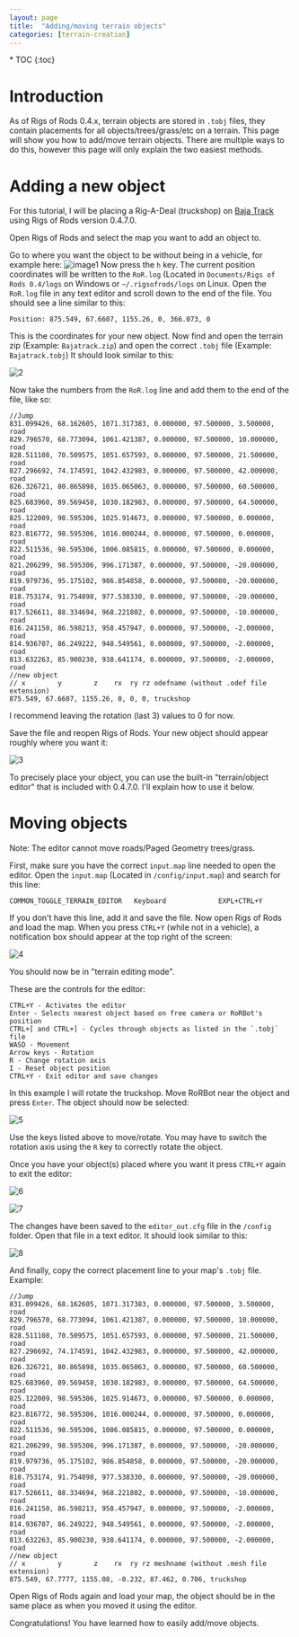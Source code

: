 ```yaml
---
layout: page
title:  "Adding/moving terrain objects"
categories: [terrain-creation]
---
```


<div class="toc" markdown="1">
  * TOC
  {:toc}
</div>

# Introduction

As of Rigs of Rods 0.4.x, terrain objects are stored in `.tobj` files, they contain placements for all objects/trees/grass/etc on a terrain. This page will show you how to add/move terrain objects. There are multiple ways to do this, however this page will only explain the two easiest methods.

# Adding a new object 

For this tutorial, I will be placing a Rig-A-Deal (truckshop) on [Baja Track](https://archives.rigsofrods.org/repo/0.4-Terrains/Bajatrack.zip) using Rigs of Rods version 0.4.7.0. 

Open Rigs of Rods and select the map you want to add an object to. 

Go to where you want the object to be without being in a vehicle, for example here:
![image1](/images/adding-terrain-object1.png)
Now press the `h` key. The current position coordinates will be written to the `RoR.log` (Located in `Documents/Rigs of Rods 0.4/logs` on Windows or `~/.rigsofrods/logs` on Linux.
Open the `RoR.log` file in any text editor and scroll down to the end of the file. You should see a line similar to this:

`Position: 875.549, 67.6607, 1155.26, 0, 366.073, 0`

This is the coordinates for your new object. Now find and open the terrain zip (Example: `Bajatrack.zip`) and open the correct `.tobj` file (Example: `Bajatrack.tobj`) It should look similar to this:

![2](/images/adding-terrain-object2.png)

Now take the numbers from the `RoR.log` line and add them to the end of the file, like so:

```
//Jump
831.099426, 68.162605, 1071.317383, 0.000000, 97.500000, 3.500000, road
829.796570, 68.773094, 1061.421387, 0.000000, 97.500000, 10.000000, road
828.511108, 70.509575, 1051.657593, 0.000000, 97.500000, 21.500000, road
827.296692, 74.174591, 1042.432983, 0.000000, 97.500000, 42.000000, road
826.326721, 80.865898, 1035.065063, 0.000000, 97.500000, 60.500000, road
825.683960, 89.569458, 1030.182983, 0.000000, 97.500000, 64.500000, road
825.122009, 98.595306, 1025.914673, 0.000000, 97.500000, 0.000000, road
823.816772, 98.595306, 1016.000244, 0.000000, 97.500000, 0.000000, road
822.511536, 98.595306, 1006.085815, 0.000000, 97.500000, 0.000000, road
821.206299, 98.595306, 996.171387, 0.000000, 97.500000, -20.000000, road
819.979736, 95.175102, 986.854858, 0.000000, 97.500000, -20.000000, road
818.753174, 91.754898, 977.538330, 0.000000, 97.500000, -20.000000, road
817.526611, 88.334694, 968.221802, 0.000000, 97.500000, -10.000000, road
816.241150, 86.598213, 958.457947, 0.000000, 97.500000, -2.000000, road
814.936707, 86.249222, 948.549561, 0.000000, 97.500000, -2.000000, road
813.632263, 85.900230, 938.641174, 0.000000, 97.500000, -2.000000, road
//new object
// x        y        z    rx  ry rz odefname (without .odef file extension)
875.549, 67.6607, 1155.26, 0, 0, 0, truckshop
```
I recommend leaving the rotation (last 3) values to 0 for now.

Save the file and reopen Rigs of Rods. Your new object should appear roughly where you want it:

![3](/images/adding-terrain-object3.png)

To precisely place your object, you can use the built-in "terrain/object editor" that is included with 0.4.7.0. I'll explain how to use it below.

# Moving objects 

Note: The editor cannot move roads/Paged Geometry trees/grass.

First, make sure you have the correct `input.map` line needed to open the editor. Open the `input.map` (Located in `/config/input.map`) and search for this line:

`COMMON_TOGGLE_TERRAIN_EDITOR   Keyboard             EXPL+CTRL+Y`

If you don't have this line, add it and save the file. Now open Rigs of Rods and load the map. When you press `CTRL+Y` (while not in a vehicle), a notification box should appear at the top right of the screen:

![4](/images/adding-terrain-object4.png)

You should now be in "terrain editing mode". 

These are the controls for the editor:
```
CTRL+Y - Activates the editor
Enter - Selects nearest object based on free camera or RoRBot's position
CTRL+[ and CTRL+] - Cycles through objects as listed in the `.tobj` file
WASD - Movement
Arrow keys - Rotation
R - Change rotation axis
I - Reset object position
CTRL+Y - Exit editor and save changes 
```

In this example I will rotate the truckshop. Move RoRBot near the object and press `Enter`. The object should now be selected:

![5](/images/adding-terrain-object5.png)

Use the keys listed above to move/rotate. You may have to switch the rotation axis using the `R` key to correctly rotate the object.

Once you have your object(s) placed where you want it press `CTRL+Y` again to exit the editor:

![6](/images/adding-terrain-object6.png)

![7](/images/adding-terrain-object7.png)

The changes have been saved to the `editor_out.cfg` file in the `/config` folder. Open that file in a text editor. It should look similar to this:

![8](/images/adding-terrain-object8.png)

And finally, copy the correct placement line to your map's `.tobj` file. Example:

```
//Jump
831.099426, 68.162605, 1071.317383, 0.000000, 97.500000, 3.500000, road
829.796570, 68.773094, 1061.421387, 0.000000, 97.500000, 10.000000, road
828.511108, 70.509575, 1051.657593, 0.000000, 97.500000, 21.500000, road
827.296692, 74.174591, 1042.432983, 0.000000, 97.500000, 42.000000, road
826.326721, 80.865898, 1035.065063, 0.000000, 97.500000, 60.500000, road
825.683960, 89.569458, 1030.182983, 0.000000, 97.500000, 64.500000, road
825.122009, 98.595306, 1025.914673, 0.000000, 97.500000, 0.000000, road
823.816772, 98.595306, 1016.000244, 0.000000, 97.500000, 0.000000, road
822.511536, 98.595306, 1006.085815, 0.000000, 97.500000, 0.000000, road
821.206299, 98.595306, 996.171387, 0.000000, 97.500000, -20.000000, road
819.979736, 95.175102, 986.854858, 0.000000, 97.500000, -20.000000, road
818.753174, 91.754898, 977.538330, 0.000000, 97.500000, -20.000000, road
817.526611, 88.334694, 968.221802, 0.000000, 97.500000, -10.000000, road
816.241150, 86.598213, 958.457947, 0.000000, 97.500000, -2.000000, road
814.936707, 86.249222, 948.549561, 0.000000, 97.500000, -2.000000, road
813.632263, 85.900230, 938.641174, 0.000000, 97.500000, -2.000000, road
//new object
// x        y        z    rx  ry rz meshname (without .mesh file extension)
875.549, 67.7777, 1155.08, -0.232, 87.462, 0.706, truckshop
```

Open Rigs of Rods again and load your map, the object should be in the same place as when you moved it using the editor.

Congratulations! You have learned how to easily add/move objects.





